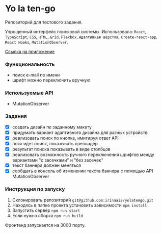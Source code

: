 # Yo la ten-go
Репозиторий для тестового задания.

Упрощенный интерфейс поисковой системы.
Использовала: `React`, `TypeScript`, `CSS`, `HTML`, `Grid`,
`Flexbox`, `Адаптивная вёрстка`, `Create-react-app`, `React Hooks`, `MutationObserver`.

[Ссылка на приложение](https://irinaais-yolatengo-480b.twc1.net/)

### Функциональность
* поиск e-mail по имени
* шрифт можно переключить вручную

### Используемые API
* MutationObserver

### Задания
- [x] создать дизайн по заданному макету
- [x] придумать вариант адаптивного дизайна для разных устройств
- [x] реализовать поиск по кнопке, имитируя ответ API
- [x] пока идет поиск, показывать прелоадер
- [x] результат поиска показывать в виде столбцов
- [x] реализовать возможность ручного переключения шрифтов между вариантами "с засечками" и "без засечек"
- [x] текст баннера должен меняться
- [x] сообщать в консоль об изменении текста баннера с помощью API MutationObserver

### Инструкция по запуску
1. Склонировать репозиторий
   `git@github.com:irinaais/yolatengo.git`
2. Находясь в папке проекта установить зависимости
   `npm install`
3. Запустить сервер
   `npm run start`
4. Если нужна сборка
   `npm run build`

Фронтенд запускается на 3000 порту.
